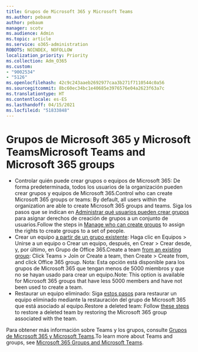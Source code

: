 ```yaml
---
title: Grupos de Microsoft 365 y Microsoft Teams
ms.author: pebaum
author: pebaum
manager: scotv
ms.audience: Admin
ms.topic: article
ms.service: o365-administration
ROBOTS: NOINDEX, NOFOLLOW
localization_priority: Priority
ms.collection: Adm_O365
ms.custom:
- "9002534"
- "5126"
ms.openlocfilehash: 42c9c243aaeb2692977caa3b271f7110544c0a56
ms.sourcegitcommit: 8bc60ec34bc1e40685e3976576e04a2623f63a7c
ms.translationtype: HT
ms.contentlocale: es-ES
ms.lasthandoff: 04/15/2021
ms.locfileid: "51833848"
---
```

# <a name="microsoft-teams-and-microsoft-365-groups"></a><span data-ttu-id="73b22-102">Grupos de Microsoft 365 y Microsoft Teams</span><span class="sxs-lookup"><span data-stu-id="73b22-102">Microsoft Teams and Microsoft 365 groups</span></span>

- <span data-ttu-id="73b22-103">Controlar quién puede crear grupos o equipos de Microsoft 365: De forma predeterminada, todos los usuarios de la organización pueden crear grupos y equipos de Microsoft 365.</span><span class="sxs-lookup"><span data-stu-id="73b22-103">Control who can create Microsoft 365 groups or teams: By default, all users within the organization are able to create Microsoft 365 groups and teams.</span></span> <span data-ttu-id="73b22-104">Siga los pasos que se indican en [Administrar qué usuarios pueden crear grupos](https://support.office.com/article/4c46c8cb-17d0-44b5-9776-005fced8e618) para asignar derechos de creación de grupos a un conjunto de usuarios.</span><span class="sxs-lookup"><span data-stu-id="73b22-104">Follow the steps in [Manage who can create groups](https://support.office.com/article/4c46c8cb-17d0-44b5-9776-005fced8e618) to assign the rights to create groups to a set of people.</span></span>
- <span data-ttu-id="73b22-105">Crear un equipo [a partir de un grupo existente](https://support.microsoft.com/office/24ec428e-40d7-4a1a-ab87-29be7d145865): Haga clic en Equipos > Unirse a un equipo o Crear un equipo, después, en Crear > Crear desde, y, por último, en Grupo de Office 365.</span><span class="sxs-lookup"><span data-stu-id="73b22-105">Create a team  [from an existing group](https://support.microsoft.com/office/24ec428e-40d7-4a1a-ab87-29be7d145865): Click Teams > Join or Create a team, then Create > Create from, and click Office 365 group.</span></span> <span data-ttu-id="73b22-106">Nota: Esta opción está disponible para los grupos de Microsoft 365 que tengan menos de 5000 miembros y que no se hayan usado para crear un equipo.</span><span class="sxs-lookup"><span data-stu-id="73b22-106">Note: This option is available for Microsoft 365 groups that have less 5000 members and have not been used to create a team.</span></span>
- <span data-ttu-id="73b22-107">Restaurar un equipo eliminado: Siga [estos pasos](https://docs.microsoft.com/microsoftteams/archive-or-delete-a-team#restore-a-deleted-team) para restaurar un equipo eliminado mediante la restauración del grupo de Microsoft 365 que está asociado al equipo.</span><span class="sxs-lookup"><span data-stu-id="73b22-107">Restore a deleted team: Follow [these steps](https://docs.microsoft.com/microsoftteams/archive-or-delete-a-team#restore-a-deleted-team) to restore a deleted team by restoring the Microsoft 365 group associated with the team.</span></span>

<span data-ttu-id="73b22-108">Para obtener más información sobre Teams y los grupos, consulte [Grupos de Microsoft 365 y Microsoft Teams](https://docs.microsoft.com/microsoftteams/office-365-groups).</span><span class="sxs-lookup"><span data-stu-id="73b22-108">To learn more about Teams and groups, see [Microsoft 365 Groups and Microsoft Teams](https://docs.microsoft.com/microsoftteams/office-365-groups).</span></span>
